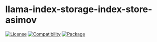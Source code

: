 # llama-index-storage-index-store-asimov

[![License](https://img.shields.io/badge/license-Public%20Domain-blue.svg)](https://unlicense.org)
[![Compatibility](https://img.shields.io/python/required-version-toml?tomlFilePath=https%3A%2F%2Fraw.githubusercontent.com%2Fasimov-platform%2Fllama-index-storage-index-store-asimov%2Frefs%2Fheads%2Fmaster%2Fpyproject.toml)](https://pypi.python.org/pypi/llama-index-storage-index-store-asimov)
[![Package](https://img.shields.io/pypi/v/llama-index-storage-index-store-asimov.svg)](https://pypi.python.org/pypi/llama-index-storage-index-store-asimov)
